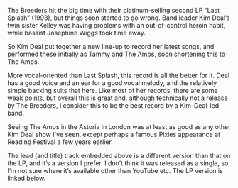 The Breeders hit the big time with their platinum-selling second LP “Last Splash” (1993), but things soon started to go wrong. Band leader Kim Deal’s twin sister Kelley was having problems with an out-of-control heroin habit, while bassist Josephine Wiggs took time away.

So Kim Deal put together a new line-up to record her latest songs, and performed these initially as Tammy and The Amps, soon shortening this to The Amps.

More vocal-oriented than Last Splash, this record is all the better for it.  Deal has a good voice and an ear for a good vocal melody, and the relatively simple backing suits that here.  Like most of her records, there are some weak points, but overall this is great and, although technically not a release by The Breeders, I consider this to be the best record by a Kim-Deal-led band.  

Seeing The Amps in the Astoria in London was at least as good as any other Kim Deal show I've seen, except perhaps a famous Pixies appearance at Reading Festival  a few years earlier.

The lead (and title) track embedded above is a different version than that on the LP, and it’s a version I prefer. I don’t think it was released as a single, so I’m not sure where it’s available other than YouTube etc.  The LP version is linked below.
